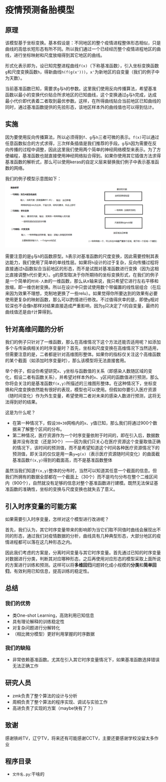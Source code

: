 疫情预测备胎模型
===========
原理
---------
该模型基于坐标变换。基本假设是：不同地区的整个疫情进程整体形态相似，只是曲线的高低长短形态有所不同。所以我们通过一个已经经历整个疫情进程地区的曲线，进行坐标映射和尺度放缩得到其它地区的曲线。

形式化表示即为，设已知完整进程曲线`f(x)`（下称基准函数），引入坐标变换函数`g`和尺度变换函数`h`，得新曲线`h(f(g(x')))`，`x'`为新地区的自变量（我们的例子中为天数）。

当前基准函数已知，需要求`g`与`h`的参数。这里我们使用反向传播算法，希望基准函数以最小的变换代价贴合所求地区的已知曲线，这个变换通过`g`与`h`完成，达成最小代价即代表着二者取到最优参数。这样，在所得曲线贴合当前地区已知曲线的同时，通过基准函数提供的先验形态，该地区样本外的曲线值也可以得到估计。

实施
----------
因为要使用反向传播算法，所以必须得到`f`、`g`与`h`三者可微的表示。`f(x)`可以通过任意函数拟合的方式求得，三次样条插值是我们推荐的手段。`g`与`h`因为需要在反向传播的过程中调整，因此这里我们使用两个简单的神经网络模型来表示。为了方便编程，基准函数也就直接使用神经网络拟合得到。如果你使用其它插值方法求得基准函数的解析式，那么可以使用keras的自定义层来替换我们例子中表示基准函数的网络。

我们的例子模型示意图如下：
![备胎模型](备胎模型.png)

需要注意的是`g`与`h`的函数原型。`h`表示对基准函数的尺度变换，因此需要控制其表达能力，我们使用了简单的单线性层。如果将`h`设计的过于复杂，反向传播过程将直接通过`h`函数拟合当前地区的形态，而不是试图对基准函数进行变换（因为这相比直接调整`h`代价更大）。`g`的原型取决于你所期待的坐标变换形式，在我们的例子是一个简单的`时间-人数`的一维函数，那么从x轴来说，我只希望它进行左右平移和放缩，即一维仿射变换。所以在设计中只尝试使用数个带偏置的线性层组合（在后来因为效果不理想，克制地更换了一些relu）。如果觉得你所要达到的效果有必要使用更复杂的映射函数，那么可以酌情进行修改。不过值得庆幸的是，即使`g`相对较深也不会像`h`那样对结果直接造成严重影响，因为`g`只决定了`f`的自变量，最终的曲线值还是由`f`计算得到。

针对高维问题的分析
-----------------
我们的例子只针对了一维函数，那么在高维情况下这个方法还能否适用呢？如添加多个与传染病相关的时序变量时？首先，坐标和尺度变换在高维情况下当然适用，但需要注意的是，二者都是针对高维图形整体。如果你的指标仅关注这个高维函数的某个截面（如添加时序变量时），那么该模型将无法直接套用。

举个例子，假设你希望研究`x`、`y`坐标与函数值的关系（即感染人数随区域的变化，假设二者有函数关系），并希望对样本外的`x`、`y`区间的函数值进行预测，那么你将会关注的是基准函数`f(x,y)`所描述的三维图形整体。在这种情况下，坐标变换和尺度变换依然能有很好的表现，模型也可以使用。但假如你要引入医疗资源（随时间变化）作为外生变量，希望使用二者对未来的感染人数进行预测，这将无法得到好的结果。

这是为什么呢？
* 在第一种情况下，假设`30×30`网格内的`x`、`y`值已知，那么我们将通过900个数据来了解整个区间的分布。
* 第二种情况，医疗资源作为一个时序变量依附于时间的，即在引入后，数据数量并没有改变（还是30个）——因为我们只关心在医疗资源这个变量取值正确的情况下，该时间的预测值，而不是希望知道这个时间各种医疗资源情况下的预测值，即关注的仅仅是用一条`y=g(x)`（表示医疗资源随时间变化）的曲面截基准函数`f(x,y)`得到的截面高，而不是基准函数整体

虽然当我们知道`f(x,y)`整体的分布时，当然可以知道其任意一个截面的信息。但我们所拥有的数据全部都在一个截面上（30个）而不是均匀分布在整个二维区间内（900个），自然就没有足够的信息对整个基准函数进行建模。既然无法保证基准函数的准确性，坐标的变换与尺度变换也就失去了意义。

引入时序变量的可能方案
--------
如果需要引入时序变量，怎样对这个模型进行改进呢？

首先，我们认为，其它时序变量带来的影响即为当它们取不同值时曲线会展现出不同的形态，通过我们对疫情数据的分析，曲线具有几种典型形态，大部分地区的疫情进程都可以落在这几种形态之内。

因此我们考虑的方案是，分离时间变量与其它时序变量。首先通过已知的时序变量对数据进行分类，判断其对应哪种形态，之后再使用对应形态的模型采取上面所说的方案进行训练和预测。这样可以将**多维回归**问题转化成小规模的**分类**和**简单回归**，有效利用已知信息，提高训练的稳定性。

总结
-----
### 我们的优势
* 类One-shot Learning，高效利用已知信息
* 具有理论解释的训练稳定性
* 对复杂问题进行分解转化
* （相比微分模型）更好利用掌握的时序数据

### 我们的缺陷
* 非常依赖基准函数。尤其在引入其它时序变量情况下，如果基准函数选择错误无法正确工作

研究人员
-----
* zmk负责了整个算法的设计与分析
* 周桐负责了整个算法的程序实现、调试与实验工作
* 高进负责了实现的方案（maybe快有了？）

致谢
-----
感谢铁岭TV，辽宁TV，将来还有可能感谢CCTV，主要还要感谢学校没留太多作业

程序目录
-----
* `文件名.py`:干啥的